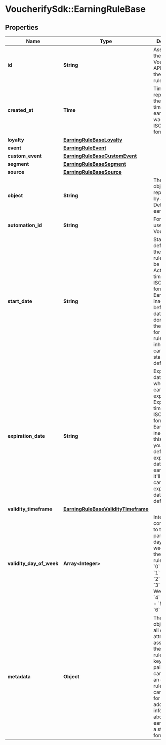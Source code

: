 # VoucherifySdk::EarningRuleBase

## Properties

| Name | Type | Description | Notes |
| ---- | ---- | ----------- | ----- |
| **id** | **String** | Assigned by the Voucherify API, identifies the earning rule object. |  |
| **created_at** | **Time** | Timestamp representing the date and time when the earning rule was created in ISO 8601 format. |  |
| **loyalty** | [**EarningRuleBaseLoyalty**](EarningRuleBaseLoyalty.md) |  |  |
| **event** | [**EarningRuleEvent**](EarningRuleEvent.md) |  | [optional] |
| **custom_event** | [**EarningRuleBaseCustomEvent**](EarningRuleBaseCustomEvent.md) |  | [optional] |
| **segment** | [**EarningRuleBaseSegment**](EarningRuleBaseSegment.md) |  | [optional] |
| **source** | [**EarningRuleBaseSource**](EarningRuleBaseSource.md) |  |  |
| **object** | **String** | The type of object represented by JSON. Default is earning_rule. | [default to &#39;earning_rule&#39;] |
| **automation_id** | **String** | For internal use by Voucherify. |  |
| **start_date** | **String** | Start date defines when the earning rule starts to be active. Activation timestamp in ISO 8601 format. Earning rule is inactive before this date. If you don&#39;t define the start date for an earning rule, it&#39;ll inherit the campaign start date by default. | [optional] |
| **expiration_date** | **String** | Expiration date defines when the earning rule expires. Expiration timestamp in ISO 8601 format. Earning rule is inactive after this date.If you don&#39;t define the expiration date for an earning rule, it&#39;ll inherit the campaign expiration date by default. | [optional] |
| **validity_timeframe** | [**EarningRuleBaseValidityTimeframe**](EarningRuleBaseValidityTimeframe.md) |  | [optional] |
| **validity_day_of_week** | **Array&lt;Integer&gt;** | Integer array corresponding to the particular days of the week in which the earning rule is valid.  - &#x60;0&#x60; Sunday - &#x60;1&#x60; Monday - &#x60;2&#x60; Tuesday - &#x60;3&#x60; Wednesday - &#x60;4&#x60; Thursday - &#x60;5&#x60; Friday - &#x60;6&#x60; Saturday | [optional] |
| **metadata** | **Object** | The metadata object stores all custom attributes assigned to the earning rule. A set of key/value pairs that you can attach to an earning rule object. It can be useful for storing additional information about the earning rule in a structured format. |  |

